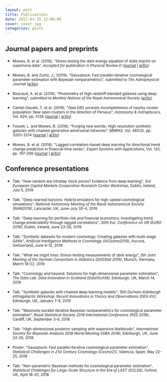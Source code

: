 ```yaml
---
layout: post
title: Publications
date: 2017-03-25 12:00:00
cover: cover.jpg
categories: posts
---
```


## Journal papers and preprints

<!--<small>Giblin, B. et al. (2019), "On the road to per cent level accuracy II: Non-linear calibration for arbitrary cosmologies", _submitted to Monthly Notices of the Royal Astronomical Society_</small>-->

<!--* <small>Moews, B. and Ibikunle, G., (2019), "Predictive intraday correlations in stable and volatile market environments: Evidence from deep learning", _submitted to Quantitative Finance_</small>-->

* <small>Moews, B. et al. (2019), "Stress testing the dark energy equation of state imprint on supernova data", _accepted for publication in Physical Review D_ ([journal](https://journals.aps.org/prd/accepted/b8075Q4aMf71df2c020239c6be1ec7172bc1046c1) | [arXiv](https://arxiv.org/abs/1812.09786))</small>

* <small>Moews, B. and Zuntz, J., (2019), "Gaussbock: Fast parallel-iterative cosmological parameter estimation with Bayesian nonparametrics", _submitted to The Astrophysical Journal_ ([arXiv](https://arxiv.org/abs/1905.09800))</small>

* <small>Boucaud, A. et al. (2019), "Photometry of high-redshift blended galaxies using deep learning", _submitted to Monthly Notices of the Royal Astronomical Society_ ([arXiv](https://arxiv.org/abs/1905.01324))</small>

* <small>Cantat-Gaudin, T. et al. (2019), "Gaia DR2 unravels incompleteness of nearby cluster population: New open clusters in the direction of Perseus", _Astronomy & Astrophysics_, Vol. 624, pp. A126 ([journal](https://doi.org/10.1051/0004-6361/201834453) | [arXiv](https://arxiv.org/abs/1810.05494))</small>

* <small>Fussell, L. and Moews, B. (2019), "Forging new worlds: High-resolution synthetic galaxies with chained generative adversarial networks", _MNRAS_, Vol. 485(3), pp. 3203-3214 ([journal](https://doi.org/10.1093/mnras/stz602) | [arXiv](https://arxiv.org/abs/1811.03081))</small>

* <small>Moews, B. et al. (2019), "Lagged correlation-based deep learning for directional trend change prediction in financial time series", _Expert Systems with Applications_, Vol. 120, pp. 197-206 ([journal](https://doi.org/10.1016/j.eswa.2018.11.027) | [arXiv](https://arxiv.org/abs/1811.11287))</small>

## Conference presentations

* <small>Talk: "How random are intraday stock prices? Evidence from deep learning", _3rd European Capital Markets Cooperative Research Center Workshop_, Dublin, Ireland, July 5, 2019</small>

* <small>Talk: "Deep-learned baryons: Hybrid emulators for high-speed cosmological simulations", _National Astronomy Meeting of the Royal Astronomical Society (NAM2019)_, Lancaster, UK, June-July 30-4, 2019</small>

* <small>Talk: "Deep learning for portfolio risk and financial economics: Investigating trend change predictability through lagged correlations", _30th Eur. Conference on OR (EURO 2019)_, Dublin, Ireland, June 23-26, 2019</small>

* <small>Talk: "Synthetic datasets for modern cosmology: Creating galaxies with multi-stage GANs", _Artificial Intelligence Methods in Cosmology (AICosmo2019)_, Ascona, Switzerland, June 9-12, 2019</small>

* <small>Talk: "What we might miss: Stress-testing measurements of dark energy", _5th Joint Meeting of the German Consortium in Statistics (DAGStat 2019)_, Munich, Germany, March 18-22, 2019</small>

* <small>Talk: "Cosmology and beyond: Solutions for high-dimensional parameter estimation", _The Data Lab: Data Innovation in Scotland (DataTech19)_, Edinburgh, UK, March 14, 2019</small>

* <small>Talk: "Synthetic galaxies with chained deep learning models", _15th Durham-Edinburgh eXtragalactic Workshop: Recent Innovations in Theory and Observations (DEX-XV)_, Edinburgh, UK, January 7-8, 2019</small>

* <small>Talk: "Massively parallel iterative Bayesian nonparametrics for cosmological parameter estimation", _Royal Statistical Society 2018 International Conference (RSS 2018)_, Cardiff, UK, September 3-6, 2018</small>

* <small>Talk: "High-dimensional posterior sampling with expensive likelihoods", _International Society for Bayesian Analysis 2018 World Meeting (ISBA 2018)_, Edinburgh, UK, June 24-29, 2018</small>

* <small>Poster: "Gaussbock: Fast parallel-iterative cosmological parameter estimation", _Statistical Challenges in 21st Century Cosmology (Cosmo21)_, Valencia, Spain, May 22-25, 2018</small>

* <small>Talk: "Non-parametric Bayesian methods for cosmological parameter estimation", _Statistical Challenges for Large-Scale Structure in the Era of LSST (SCLSS)_, Oxford, UK, April 18-20, 2018</small>

<br>
